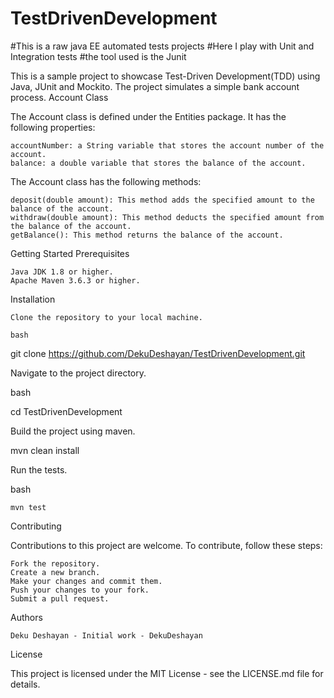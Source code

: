 # TestDrivenDevelopment
#This is a  raw java EE automated tests projects
#Here I play with Unit and Integration tests
#the tool used is the Junit

This is a sample project to showcase Test-Driven Development(TDD) using Java, JUnit and Mockito. The project simulates a simple bank account process.
Account Class

The Account class is defined under the Entities package. It has the following properties:

    accountNumber: a String variable that stores the account number of the account.
    balance: a double variable that stores the balance of the account.

The Account class has the following methods:

    deposit(double amount): This method adds the specified amount to the balance of the account.
    withdraw(double amount): This method deducts the specified amount from the balance of the account.
    getBalance(): This method returns the balance of the account.



Getting Started
Prerequisites

    Java JDK 1.8 or higher.
    Apache Maven 3.6.3 or higher.

Installation

    Clone the repository to your local machine.

    bash

git clone https://github.com/DekuDeshayan/TestDrivenDevelopment.git

Navigate to the project directory.

bash

cd TestDrivenDevelopment

Build the project using maven.

mvn clean install

Run the tests.

bash

    mvn test

Contributing

Contributions to this project are welcome. To contribute, follow these steps:

    Fork the repository.
    Create a new branch.
    Make your changes and commit them.
    Push your changes to your fork.
    Submit a pull request.

Authors

    Deku Deshayan - Initial work - DekuDeshayan

License

This project is licensed under the MIT License - see the LICENSE.md file for details.
